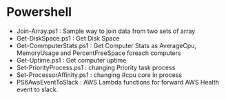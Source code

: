 # Powershell
- Join-Array.ps1 : Sample way to join data from two sets of array
- Get-DiskSpace.ps1 : Get Disk Space
- Get-CommputerStats.ps1 : Get Computer Stats as AverageCpu, MemoryUsage and PercentFreeSpace foreach computers
- Get-Uptime.ps1 : Get computer uptime
- Set-PriorityProcess.ps1 : changing Priority task process 
- Set-ProcessorAffinity.ps1 : changing #cpu core in process
- PS6AwsEventToSlack : AWS Lambda functions for forward AWS Health event to slack.